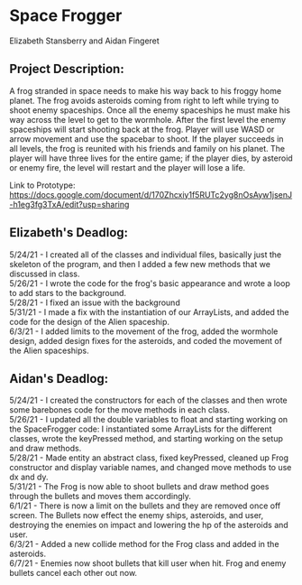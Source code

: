 <h1> Space Frogger </h1>

Elizabeth Stansberry and Aidan Fingeret

<h2> Project Description: </h2>
A frog stranded in space needs to make his way back to his froggy home planet. The frog avoids asteroids coming from right to left while trying to shoot enemy spaceships. Once all the enemy spaceships he must make his way across the level to get to the wormhole. After the first level the enemy spaceships will start shooting back at the frog. Player will use WASD or arrow movement and use the spacebar to shoot. If the player succeeds in all levels, the frog is reunited with his friends and family on his planet. The player will have three lives for the entire game; if the player dies, by asteroid or enemy fire, the level will restart and the player will lose a life.

Link to Prototype:
https://docs.google.com/document/d/170Zhcxiy1f5RUTc2yg8nOsAyw1jsenJ-h1eg3fg3TxA/edit?usp=sharing

<h2> Elizabeth's Deadlog: <br/> </h2>
5/24/21 - I created all of the classes and individual files, basically just the skeleton of the program, and then I added a few new methods that we discussed in class. <br/>
5/26/21 - I wrote the code for the frog's basic appearance and wrote a loop to add stars to the background. <br/>
5/28/21 - I fixed an issue with the background <br/>
5/31/21 - I made a fix with the instantiation of our ArrayLists, and added the code for the design of the Alien spaceship. <br/>
6/3/21 - I added limits to the movement of the frog, added the wormhole design, added design fixes for the asteroids, and coded the movement of the Alien spaceships. <br/>

<h2> Aidan's Deadlog: <br/> </h2>
5/24/21 - I created the constructors for each of the classes and then wrote some barebones code for the move methods in each class. <br/>
5/26/21 - I updated all the double variables to float and starting working on the SpaceFrogger code: I instantiated some ArrayLists for the different classes, wrote the keyPressed method, and starting working on the setup and draw methods.  <br/>
5/28/21 - Made entity an abstract class, fixed keyPressed, cleaned up Frog constructor and display variable names, and changed move methods to use dx and dy. <br/>
5/31/21 - The Frog is now able to shoot bullets and draw method goes through the bullets and moves them accordingly. <br/>
6/1/21 - There is now a limit on the bullets and they are removed once off screen. The Bullets now effect the enemy ships, asteroids, and user, destroying the enemies on impact and lowering the hp of the asteroids and user. <br/>
6/3/21 - Added a new collide method for the Frog class and added in the asteroids. <br/>
6/7/21 - Enemies now shoot bullets that kill user when hit. Frog and enemy bullets cancel each other out now. <br/>
